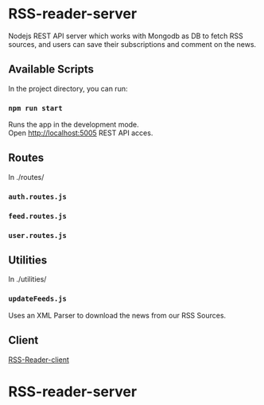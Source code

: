 # RSS-reader-server

Nodejs REST API server which works with Mongodb as DB to fetch RSS sources, and users can save their subscriptions and comment on the news.

## Available Scripts

In the project directory, you can run:

### `npm run start`

Runs the app in the development mode.\
Open [http://localhost:5005](http://localhost:5005) REST API acces.

## Routes

In ./routes/

### `auth.routes.js`
### `feed.routes.js`
### `user.routes.js`

## Utilities

In ./utilities/

### `updateFeeds.js`

Uses an XML Parser to download the news from our RSS Sources.

## Client
[RSS-Reader-client](https://github.com/jferran/RSS-reader-client)

# RSS-reader-server
